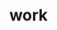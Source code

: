---
layout: page
title: work
nav: true
dropdown: true
children: 
    - title: Courses
      permalink: /courses/
    - title: divider
    - title: Experience
      permalink: /experience/
---